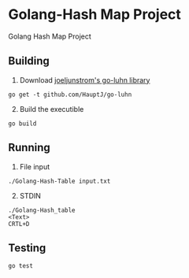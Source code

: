 # Golang-Hash Map Project
Golang Hash Map Project


## Building
1. Download [joeljunstrom's go-luhn library](https://github.com/joeljunstrom/go-luhn)

```
go get -t github.com/HauptJ/go-luhn
```

2. Build the executible

```
go build

```

## Running

1. File input
```
./Golang-Hash-Table input.txt
```

2. STDIN
```
./Golang-Hash_table
<Text>
CRTL+D
```

## Testing

```
go test
```




